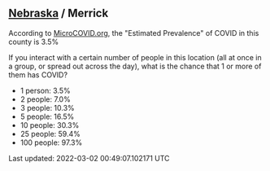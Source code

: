 
## [Nebraska](/united-states/nebraska) / Merrick

According to [MicroCOVID.org](http://microcovid.org),
the "Estimated Prevalence" of COVID in this county is 3.5%

If you interact with a certain number of people in this location
(all at once in a group, or spread out across the day), what is the chance that
1 or more of them has COVID?

- 1 person: 3.5%
- 2 people: 7.0%
- 3 people: 10.3%
- 5 people: 16.5%
- 10 people: 30.3%
- 25 people: 59.4%
- 100 people: 97.3%

Last updated: 2022-03-02 00:49:07.102171 UTC
